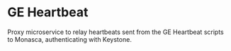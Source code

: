 # GE Heartbeat

Proxy microservice to relay heartbeats sent from the GE Heartbeat scripts to Monasca, authenticating with Keystone.